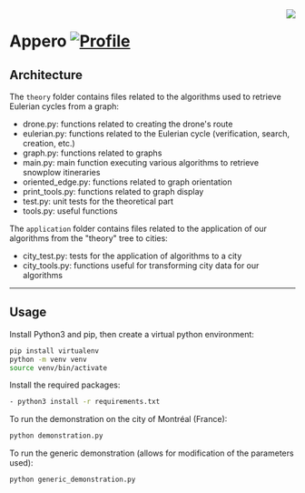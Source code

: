 <img align="right" src="https://visitor-badge.laobi.icu/badge?page_id=bictole.appero&right_color=pink">

# Appero [![Profile][title-img]][profile]

[title-img]:https://img.shields.io/badge/-Bictole-pink
[profile]:https://github.com/bictole

## Architecture

The `theory` folder contains files related to the algorithms used to retrieve Eulerian cycles from a graph:
- drone.py: functions related to creating the drone's route
- eulerian.py: functions related to the Eulerian cycle (verification, search, creation, etc.)
- graph.py: functions related to graphs
- main.py: main function executing various algorithms to retrieve snowplow itineraries
- oriented_edge.py: functions related to graph orientation
- print_tools.py: functions related to graph display
- test.py: unit tests for the theoretical part
- tools.py: useful functions

The `application` folder contains files related to the application of our algorithms from the "theory" tree to cities:
- city_test.py: tests for the application of algorithms to a city
- city_tools.py: functions useful for transforming city data for our algorithms

---

## Usage

Install Python3 and pip, then create a virtual python environment:

```bash
pip install virtualenv
python -m venv venv
source venv/bin/activate
```

Install the required packages:

```bash
- python3 install -r requirements.txt
```

To run the demonstration on the city of Montréal (France):

```bash
python demonstration.py
```


To run the generic demonstration (allows for modification of the parameters used):
```bash
python generic_demonstration.py
```